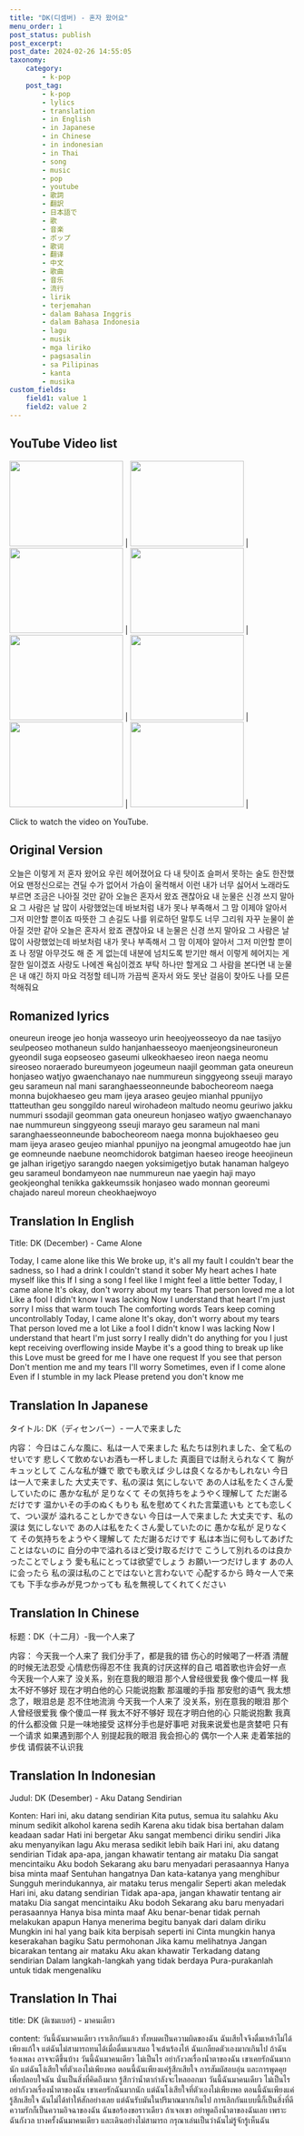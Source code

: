 ```yaml
---
title: "DK(디셈버) - 혼자 왔어요"
menu_order: 1
post_status: publish
post_excerpt: 
post_date: 2024-02-26 14:55:05
taxonomy:
    category:
        - k-pop
    post_tag:
        - k-pop
        - lylics
        - translation
        - in English
        - in Japanese
        - in Chinese
        - in indonesian
        - in Thai
        - song
        - music
        - pop
        - youtube
        - 歌詞
        - 翻訳
        - 日本語で
        - 歌
        - 音楽
        - ポップ
        - 歌词
        - 翻译
        - 中文
        - 歌曲
        - 音乐
        - 流行
        - lirik
        - terjemahan
        - dalam Bahasa Inggris
        - dalam Bahasa Indonesia
        - lagu
        - musik
        - mga liriko
        - pagsasalin
        - sa Pilipinas
        - kanta
        - musika
custom_fields:
    field1: value 1
    field2: value 2
---
```


## YouTube Video list
 [<img src='http://img.youtube.com/vi/n9dDAj9deL0/0.jpg' width='200' height='150'>](https://youtu.be/n9dDAj9deL0) | [<img src='http://img.youtube.com/vi/D09uD-kgwQ4/0.jpg' width='200' height='150'>](https://youtu.be/D09uD-kgwQ4) | [<img src='http://img.youtube.com/vi/wg75C4s0Xoo/0.jpg' width='200' height='150'>](https://youtu.be/wg75C4s0Xoo) | [<img src='http://img.youtube.com/vi/ZH8wia4A6GA/0.jpg' width='200' height='150'>](https://youtu.be/ZH8wia4A6GA) | [<img src='http://img.youtube.com/vi/_2z1-b_Ylg8/0.jpg' width='200' height='150'>](https://youtu.be/_2z1-b_Ylg8) |
 [<img src='http://img.youtube.com/vi/tsuZvQwEqMM/0.jpg' width='200' height='150'>](https://youtu.be/tsuZvQwEqMM) | [<img src='http://img.youtube.com/vi/isgLg-zIs4g/0.jpg' width='200' height='150'>](https://youtu.be/isgLg-zIs4g) | [<img src='http://img.youtube.com/vi/6x9rrHhd_OM/0.jpg' width='200' height='150'>](https://youtu.be/6x9rrHhd_OM) |

Click to watch the video on YouTube.
## Original Version
오늘은 이렇게 저 혼자 왔어요 
우린 헤어졌어요 다 내 탓이죠 
슬퍼서 못하는 술도 한잔했어요 
맨정신으로는 견딜 수가 없어서 
가슴이 울컥해서 
이런 내가 너무 싫어서 
노래라도 부르면 
조금은 나아질 것만 같아 
오늘은 혼자서 왔죠 
괜찮아요 내 눈물은 
신경 쓰지 말아요 
그 사람은 날 많이 사랑했었는데 
바보처럼 
내가 못나 부족해서 
그 맘 이제야 알아서 
그저 미안할 뿐이죠 
따뜻한 그 손길도 
나를 위로하던 말투도 
너무 그리워 자꾸 눈물이 
쏟아질 것만 같아 
오늘은 혼자서 왔죠 
괜찮아요 내 눈물은 
신경 쓰지 말아요 
그 사람은 날 많이 사랑했었는데 
바보처럼 
내가 못나 부족해서 
그 맘 이제야 알아서 
그저 미안할 뿐이죠 
나 정말 아무것도 해 준 게 없는데 
내분에 넘치도록 받기만 해서 
이렇게 헤어지는 게 잘한 일이겠죠 
사랑도 나에겐 욕심이겠죠 
부탁 하나만 할게요 
그 사람을 본다면 
내 눈물은 내 얘긴 하지 마요 
걱정할 테니까 
가끔씩 혼자서 와도 
못난 걸음이 찾아도 
나를 모른 척해줘요 



## Romanized lyrics
oneureun ireoge jeo honja wasseoyo 
urin heeojyeosseoyo da nae tasijyo 
seulpeoseo mothaneun suldo hanjanhaesseoyo 
maenjeongsineuroneun gyeondil suga eopseoseo 
gaseumi ulkeokhaeseo 
ireon naega neomu sireoseo 
noraerado bureumyeon 
jogeumeun naajil geomman gata 
oneureun honjaseo watjyo 
gwaenchanayo nae nummureun 
singgyeong sseuji marayo 
geu sarameun nal mani saranghaesseonneunde 
babocheoreom 
naega monna bujokhaeseo 
geu mam ijeya araseo 
geujeo mianhal ppunijyo 
ttatteuthan geu songgildo 
nareul wirohadeon maltudo 
neomu geuriwo jakku nummuri 
ssodajil geomman gata 
oneureun honjaseo watjyo 
gwaenchanayo nae nummureun 
singgyeong sseuji marayo 
geu sarameun nal mani saranghaesseonneunde 
babocheoreom 
naega monna bujokhaeseo 
geu mam ijeya araseo 
geujeo mianhal ppunijyo 
na jeongmal amugeotdo hae jun ge eomneunde 
naebune neomchidorok batgiman haeseo 
ireoge heeojineun ge jalhan irigetjyo 
sarangdo naegen yoksimigetjyo 
butak hanaman halgeyo 
geu sarameul bondamyeon 
nae nummureun nae yaegin haji mayo 
geokjeonghal tenikka 
gakkeumssik honjaseo wado 
monnan georeumi chajado 
nareul moreun cheokhaejwoyo 



## Translation In English
Title: DK (December) - Came Alone

Today, I came alone like this
We broke up, it's all my fault
I couldn't bear the sadness, so I had a drink
I couldn't stand it sober
My heart aches
I hate myself like this
If I sing a song
I feel like I might feel a little better
Today, I came alone
It's okay, don't worry about my tears
That person loved me a lot
Like a fool
I didn't know I was lacking
Now I understand that heart
I'm just sorry
I miss that warm touch
The comforting words
Tears keep coming uncontrollably
Today, I came alone
It's okay, don't worry about my tears
That person loved me a lot
Like a fool
I didn't know I was lacking
Now I understand that heart
I'm just sorry
I really didn't do anything for you
I just kept receiving overflowing inside
Maybe it's a good thing to break up like this
Love must be greed for me
I have one request
If you see that person
Don't mention me and my tears
I'll worry
Sometimes, even if I come alone
Even if I stumble in my lack
Please pretend you don't know me
## Translation In Japanese
タイトル: 
DK（ディセンバー）- 一人で来ました

内容：
今日はこんな風に、私は一人で来ました
私たちは別れました、全て私のせいです
悲しくて飲めないお酒も一杯しました
真面目では耐えられなくて
胸がキュッとして
こんな私が嫌で
歌でも歌えば
少しは良くなるかもしれない
今日は一人で来ました
大丈夫です、私の涙は
気にしないで
あの人は私をたくさん愛していたのに
愚かな私が
足りなくて
その気持ちをようやく理解して
ただ謝るだけです
温かいその手のぬくもりも
私を慰めてくれた言葉遣いも
とても恋しくて、つい涙が
溢れることしかできない
今日は一人で来ました
大丈夫です、私の涙は
気にしないで
あの人は私をたくさん愛していたのに
愚かな私が
足りなくて
その気持ちをようやく理解して
ただ謝るだけです
私は本当に何もしてあげたことはないのに
自分の中で溢れるほど受け取るだけで
こうして別れるのは良かったことでしょう
愛も私にとっては欲望でしょう
お願い一つだけします
あの人に会ったら
私の涙は私のことではないと言わないで
心配するから
時々一人で来ても
下手な歩みが見つかっても
私を無視してくれてください
## Translation In Chinese
标题：DK（十二月）-我一个人来了

内容：
今天我一个人来了
我们分手了，都是我的错
伤心的时候喝了一杯酒
清醒的时候无法忍受
心情悲伤得忍不住
我真的讨厌这样的自己
唱首歌也许会好一点
今天我一个人来了
没关系，别在意我的眼泪
那个人曾经很爱我
像个傻瓜一样
我太不好不够好
现在才明白他的心
只能说抱歉
那温暖的手指
那安慰的语气
我太想念了，眼泪总是
忍不住地流淌
今天我一个人来了
没关系，别在意我的眼泪
那个人曾经很爱我
像个傻瓜一样
我太不好不够好
现在才明白他的心
只能说抱歉
我真的什么都没做
只是一味地接受
这样分手也是好事吧
对我来说爱也是贪婪吧
只有一个请求
如果遇到那个人
别提起我的眼泪
我会担心的
偶尔一个人来
走着笨拙的步伐
请假装不认识我
## Translation In Indonesian
Judul:
DK (Desember) - Aku Datang Sendirian

Konten:
Hari ini, aku datang sendirian
Kita putus, semua itu salahku
Aku minum sedikit alkohol karena sedih
Karena aku tidak bisa bertahan dalam keadaan sadar
Hati ini bergetar
Aku sangat membenci diriku sendiri
Jika aku menyanyikan lagu
Aku merasa sedikit lebih baik
Hari ini, aku datang sendirian
Tidak apa-apa, jangan khawatir tentang air mataku
Dia sangat mencintaiku
Aku bodoh
Sekarang aku baru menyadari perasaannya
Hanya bisa minta maaf
Sentuhan hangatnya
Dan kata-katanya yang menghibur
Sungguh merindukannya, air mataku terus mengalir
Seperti akan meledak
Hari ini, aku datang sendirian
Tidak apa-apa, jangan khawatir tentang air mataku
Dia sangat mencintaiku
Aku bodoh
Sekarang aku baru menyadari perasaannya
Hanya bisa minta maaf
Aku benar-benar tidak pernah melakukan apapun
Hanya menerima begitu banyak dari dalam diriku
Mungkin ini hal yang baik kita berpisah seperti ini
Cinta mungkin hanya keserakahan bagiku
Satu permohonan
Jika kamu melihatnya
Jangan bicarakan tentang air mataku
Aku akan khawatir
Terkadang datang sendirian
Dalam langkah-langkah yang tidak berdaya
Pura-purakanlah untuk tidak mengenaliku
## Translation In Thai
title: DK (ดิเซมเบอร์) - มาคนเดียว

content:
วันนี้ฉันมาคนเดียว
เราเลิกกันแล้ว ทั้งหมดเป็นความผิดของฉัน
ฉันเสียใจจึงดื่มเหล้าไม่ได้เพียงแก้ใจ
แต่ฉันไม่สามารถทนได้เมื่อดื่มเมาเสมอ
ใจเต้นร้องไห้
ฉันเกลียดตัวเองมากเกินไป
ถ้าฉันร้องเพลง
อาจจะดีขึ้นบ้าง
วันนี้ฉันมาคนเดียว
ไม่เป็นไร อย่ากังวลเรื่องน้ำตาของฉัน
เขาเคยรักฉันมากนัก
แต่ฉันโง่เสียใจที่ตัวเองไม่เพียงพอ
ตอนนี้ฉันเพียงแค่รู้สึกเสียใจ
การสัมผัสอบอุ่น
และการพูดคุยเพื่อปลอบใจฉัน
นั่นเป็นสิ่งที่คิดถึงมาก
รู้สึกว่าน้ำตากำลังจะไหลออกมา
วันนี้ฉันมาคนเดียว
ไม่เป็นไร อย่ากังวลเรื่องน้ำตาของฉัน
เขาเคยรักฉันมากนัก
แต่ฉันโง่เสียใจที่ตัวเองไม่เพียงพอ
ตอนนี้ฉันเพียงแค่รู้สึกเสียใจ
ฉันไม่ได้ทำให้สักอย่างเลย
แต่ฉันรับมันในปริมาณมากเกินไป
การเลิกกันแบบนี้ก็เป็นสิ่งที่ดี
ความรักก็เป็นความอิจฉาของฉัน
ฉันขอร้องขอราวเดียว
ถ้าเจอเขา
อย่าพูดถึงน้ำตาของฉันเลย
เพราะฉันกังวล
บางครั้งฉันมาคนเดียว
และเดินอย่างไม่สามารถ
กรุณาเล่นเป็นว่าฉันไม่รู้จักรู้เห็นฉัน
